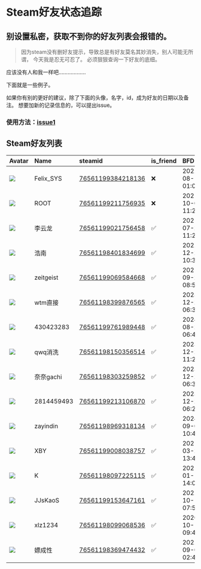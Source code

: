 # Steam好友状态追踪
## 别设置私密，获取不到你的好友列表会报错的。

> 因为steam没有删好友提示，导致总是有好友莫名其妙消失，别人可能无所谓，
> 今天我是忍无可忍了。 必须狠狠查询一下好友的底细。

应该没有人和我一样吧………………

下面就是一些例子。

如果你有别的更好的建议，除了下面的头像，名字，id，成为好友的日期以及备注。 想要加新的记录信息的，可以提出issue。

### 使用方法：[issue1](https://github.com/systemannounce/SteamFriends/issues/1)

## Steam好友列表

| Avatar                                                                            | Name       | steamid                                                                     | is_friend   | BFD                 | Remark   | removed_time        |
|:----------------------------------------------------------------------------------|:-----------|:----------------------------------------------------------------------------|:------------|:--------------------|:---------|:--------------------|
| ![](https://avatars.steamstatic.com/d41abd4be0b3769e1919802da758591a11639b13.jpg) | Felix_SYS  | [76561199384218136](https://steamcommunity.com/profiles/76561199384218136/) | ❌           | 2022-08-14 01:06:38 |          | 2025-10-08 21:11:47 |
| ![](https://avatars.steamstatic.com/ef15d4fa577672454e11c4dc5fbfa9fc71722ede.jpg) | ROOT       | [76561199211756935](https://steamcommunity.com/profiles/76561199211756935/) | ❌           | 2021-10-02 11:23:03 |          | 2025-10-08 21:11:47 |
| ![](https://avatars.steamstatic.com/a8f44bb12531a434bae6220c8935c4b04474a8a3.jpg) | 李云龙        | [76561199021756458](https://steamcommunity.com/profiles/76561199021756458/) | ✅           | 2021-07-25 11:27:06 |          |                     |
| ![](https://avatars.steamstatic.com/0fe338d3a90b221484a0128f30cab77a9afc8b64.jpg) | 浩南         | [76561198401834699](https://steamcommunity.com/profiles/76561198401834699/) | ✅           | 2022-12-21 10:36:51 |          |                     |
| ![](https://avatars.steamstatic.com/fef49e7fa7e1997310d705b2a6158ff8dc1cdfeb.jpg) | zeitgeist  | [76561199069584668](https://steamcommunity.com/profiles/76561199069584668/) | ✅           | 2021-09-25 08:57:46 |          |                     |
| ![](https://avatars.steamstatic.com/8439ef323105683c68ba868650d6d1c2368e017c.jpg) | wtm直接      | [76561198399876565](https://steamcommunity.com/profiles/76561198399876565/) | ✅           | 2023-12-26 06:36:17 |          |                     |
| ![](https://avatars.steamstatic.com/fef49e7fa7e1997310d705b2a6158ff8dc1cdfeb.jpg) | 430423283  | [76561199761989448](https://steamcommunity.com/profiles/76561199761989448/) | ✅           | 2024-08-26 06:44:08 |          |                     |
| ![](https://avatars.steamstatic.com/c9180f93ac892fa7d078f5946239d049e987e3b6.jpg) | qwq消洗      | [76561198150356514](https://steamcommunity.com/profiles/76561198150356514/) | ✅           | 2023-12-25 11:29:05 |          |                     |
| ![](https://avatars.steamstatic.com/79ffaeb3a451b7d74a5e6f598b142f9caab7c8fe.jpg) | 奈奈gachi    | [76561198303259852](https://steamcommunity.com/profiles/76561198303259852/) | ✅           | 2023-12-26 06:39:25 |          |                     |
| ![](https://avatars.steamstatic.com/15c102489bf707b4a137cad99785b866959a4d07.jpg) | 2814459493 | [76561199213106870](https://steamcommunity.com/profiles/76561199213106870/) | ✅           | 2023-12-26 06:24:22 |          |                     |
| ![](https://avatars.steamstatic.com/b93f04b9194fba8980a2dc74947d47d0087ba113.jpg) | zayindin   | [76561198969318134](https://steamcommunity.com/profiles/76561198969318134/) | ✅           | 2024-09-02 10:48:53 |          |                     |
| ![](https://avatars.steamstatic.com/ad795dc750d8e4ceb490daeecb8099bf7b1b49c0.jpg) | XBY        | [76561199008038757](https://steamcommunity.com/profiles/76561199008038757/) | ✅           | 2021-03-23 13:47:48 |          |                     |
| ![](https://avatars.steamstatic.com/89678e866b14b0bf85ac086e7bc62144d3b0a40b.jpg) | K          | [76561198097225115](https://steamcommunity.com/profiles/76561198097225115/) | ✅           | 2021-01-15 14:03:01 |          |                     |
| ![](https://avatars.steamstatic.com/a4c087c22d4b736fef82b5136e514a1026c4d1b8.jpg) | JJsKaoS    | [76561199153647161](https://steamcommunity.com/profiles/76561199153647161/) | ✅           | 2022-10-18 07:56:01 |          |                     |
| ![](https://avatars.steamstatic.com/3945ec7c8d7866fd69ed1e67a31ca8b267d860a4.jpg) | xlz1234    | [76561198099068536](https://steamcommunity.com/profiles/76561198099068536/) | ✅           | 2020-10-12 09:40:38 |          |                     |
| ![](https://avatars.steamstatic.com/e5f0566edeb365dd70dc627e7e4c575e8a9e8de2.jpg) | 嫖成性        | [76561198369474432](https://steamcommunity.com/profiles/76561198369474432/) | ✅           | 2022-09-03 02:48:49 |          |                     |